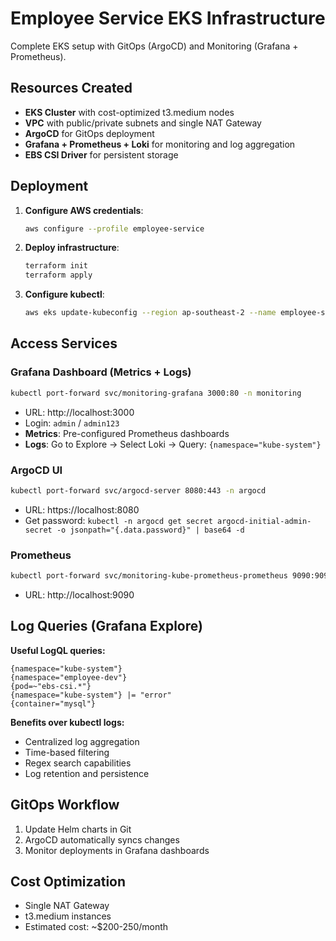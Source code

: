 # Employee Service EKS Infrastructure

Complete EKS setup with GitOps (ArgoCD) and Monitoring (Grafana + Prometheus).

## Resources Created

- **EKS Cluster** with cost-optimized t3.medium nodes
- **VPC** with public/private subnets and single NAT Gateway
- **ArgoCD** for GitOps deployment
- **Grafana + Prometheus + Loki** for monitoring and log aggregation
- **EBS CSI Driver** for persistent storage

## Deployment

1. **Configure AWS credentials**:
   ```bash
   aws configure --profile employee-service
   ```

2. **Deploy infrastructure**:
   ```bash
   terraform init
   terraform apply
   ```

3. **Configure kubectl**:
   ```bash
   aws eks update-kubeconfig --region ap-southeast-2 --name employee-service-cluster --profile employee-service
   ```

## Access Services

### Grafana Dashboard (Metrics + Logs)
```bash
kubectl port-forward svc/monitoring-grafana 3000:80 -n monitoring
```
- URL: http://localhost:3000
- Login: `admin` / `admin123`
- **Metrics**: Pre-configured Prometheus dashboards
- **Logs**: Go to Explore → Select Loki → Query: `{namespace="kube-system"}`

### ArgoCD UI
```bash
kubectl port-forward svc/argocd-server 8080:443 -n argocd
```
- URL: https://localhost:8080
- Get password: `kubectl -n argocd get secret argocd-initial-admin-secret -o jsonpath="{.data.password}" | base64 -d`

### Prometheus
```bash
kubectl port-forward svc/monitoring-kube-prometheus-prometheus 9090:9090 -n monitoring
```
- URL: http://localhost:9090

## Log Queries (Grafana Explore)

**Useful LogQL queries:**
```
{namespace="kube-system"}
{namespace="employee-dev"}
{pod=~"ebs-csi.*"}
{namespace="kube-system"} |= "error"
{container="mysql"}
```

**Benefits over kubectl logs:**
- Centralized log aggregation
- Time-based filtering
- Regex search capabilities
- Log retention and persistence

## GitOps Workflow

1. Update Helm charts in Git
2. ArgoCD automatically syncs changes
3. Monitor deployments in Grafana dashboards

## Cost Optimization

- Single NAT Gateway
- t3.medium instances
- Estimated cost: ~$200-250/month